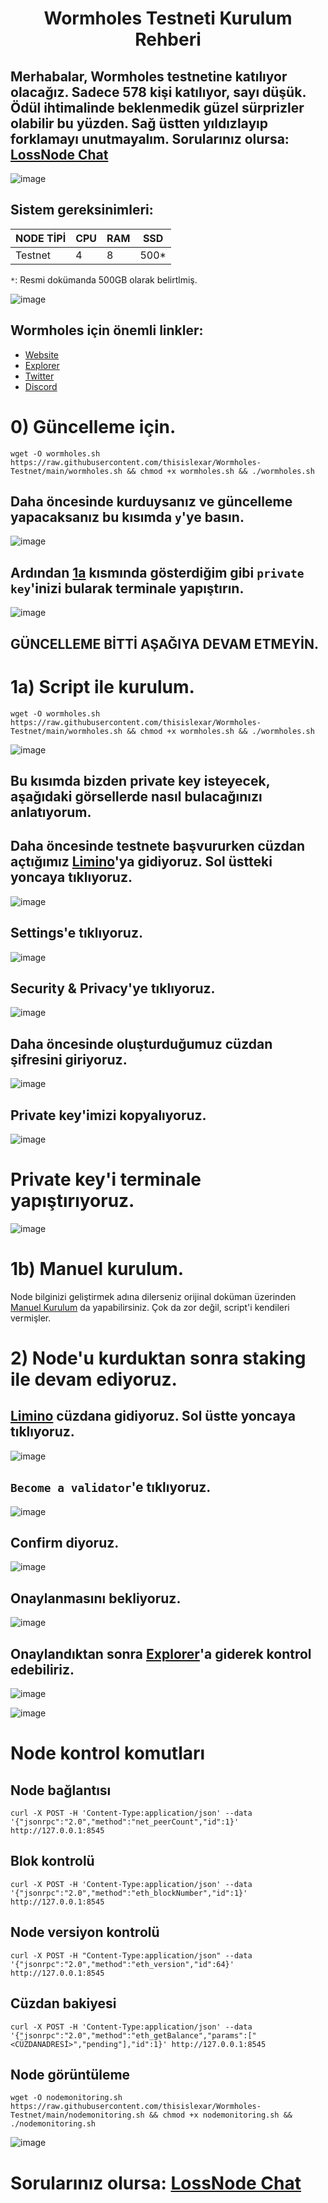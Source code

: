 <h1 align="center">Wormholes Testneti Kurulum Rehberi

## Merhabalar, Wormholes testnetine katılıyor olacağız. Sadece 578 kişi katılıyor, sayı düşük. Ödül ihtimalinde beklenmedik güzel sürprizler olabilir bu yüzden. Sağ üstten yıldızlayıp forklamayı unutmayalım. Sorularınız olursa: [LossNode Chat](https://t.me/LossNode)

![image](https://user-images.githubusercontent.com/101462877/193394860-8e7e2608-727c-44cd-8eb4-cd706c0a7a29.png)

## Sistem gereksinimleri:
NODE TİPİ | CPU     | RAM      | SSD     |
| ------------- | ------------- | ------------- | -------- |
| Testnet | 4          | 8         | 500*  |

`*`: Resmi dokümanda 500GB olarak belirtlmiş.

![image](https://user-images.githubusercontent.com/101462877/193394913-27eeed39-6b28-465f-bdfa-b2980312afa2.png)


## Wormholes için önemli linkler:
- [Website](https://www.wormholes.com/)
- [Explorer](https://www.wormholesscan.com/)
- [Twitter](https://twitter.com/WormholesChain)
- [Discord](https://discord.gg/rDHc4XHrjQ)

# 0) Güncelleme için.
```
wget -O wormholes.sh https://raw.githubusercontent.com/thisislexar/Wormholes-Testnet/main/wormholes.sh && chmod +x wormholes.sh && ./wormholes.sh
```

## Daha öncesinde kurduysanız ve güncelleme yapacaksanız bu kısımda `y`'ye basın.
![image](https://user-images.githubusercontent.com/101462877/193442332-35663e38-b861-4a70-b605-9421dbe4a95f.png)

## Ardından [1a](https://github.com/thisislexar/Wormholes-Testnet/blob/main/README.md#1a-script-ile-kurulum) kısmında gösterdiğim gibi `private key`'inizi bularak terminale yapıştırın.

![image](https://user-images.githubusercontent.com/101462877/193442410-34ae281a-0c7f-40da-892c-d6b16c2e125c.png)
  
## GÜNCELLEME BİTTİ AŞAĞIYA DEVAM ETMEYİN.

# 1a) Script ile kurulum.

```
wget -O wormholes.sh https://raw.githubusercontent.com/thisislexar/Wormholes-Testnet/main/wormholes.sh && chmod +x wormholes.sh && ./wormholes.sh
```

![image](https://user-images.githubusercontent.com/101462877/193395770-401fa358-a549-4198-b902-f0635a71fd21.png)

## Bu kısımda bizden private key isteyecek, aşağıdaki görsellerde nasıl bulacağınızı anlatıyorum.

## Daha öncesinde testnete başvururken cüzdan açtığımız [Limino](https://www.limino.com/)'ya gidiyoruz. Sol üstteki yoncaya tıklıyoruz.

![image](https://user-images.githubusercontent.com/101462877/193395813-1cfd2679-d221-46db-8673-7aa065e916b0.png)

## Settings'e tıklıyoruz.

![image](https://user-images.githubusercontent.com/101462877/193395849-85a3aedc-c6ea-4186-b6b9-a18063911847.png)

## Security & Privacy'ye tıklıyoruz.


![image](https://user-images.githubusercontent.com/101462877/193395869-2e61e15a-cea7-49cf-9bbe-9e492a528bb5.png)


## Daha öncesinde oluşturduğumuz cüzdan şifresini giriyoruz.

![image](https://user-images.githubusercontent.com/101462877/193395899-9500ebef-470b-4e25-9e99-6f8f447a3275.png)

## Private key'imizi kopyalıyoruz.
![image](https://user-images.githubusercontent.com/101462877/193395922-45ec2958-b1bc-40b2-be4b-a800c9e8a7f2.png)



# Private key'i terminale yapıştırıyoruz.
![image](https://user-images.githubusercontent.com/101462877/193396169-2498e943-bc68-419e-8995-8af7ab48e8d6.png)


# 1b) Manuel kurulum.

Node bilginizi geliştirmek adına dilerseniz orijinal doküman üzerinden [Manuel Kurulum](https://www.wormholes.com/docs/Install/run/index.html#spin-up-your-own-wormholes-node) da yapabilirsiniz. Çok da zor değil, script'i kendileri vermişler.

# 2) Node'u kurduktan sonra staking ile devam ediyoruz.

## [Limino](https://www.limino.com/) cüzdana gidiyoruz. Sol üstte yoncaya tıklıyoruz.

![image](https://user-images.githubusercontent.com/101462877/193396221-3310f74b-5894-4f42-9bdd-4a095587495c.png)

## `Become a validator`'e tıklıyoruz.
![image](https://user-images.githubusercontent.com/101462877/193396254-df8fe754-9ab9-45b9-9284-8228e7f3614e.png)

## Confirm diyoruz.
![image](https://user-images.githubusercontent.com/101462877/193396347-18c58217-191a-4aba-b627-a0e9aac3c11d.png)

## Onaylanmasını bekliyoruz.
![image](https://user-images.githubusercontent.com/101462877/193396399-364caed2-bb19-493b-b58d-21fd9915de27.png)

## Onaylandıktan sonra [Explorer](https://www.wormholesscan.com/)'a giderek kontrol edebiliriz.
![image](https://user-images.githubusercontent.com/101462877/193396498-4fe8a902-15a2-426d-9c99-d5308c3295a0.png)

![image](https://user-images.githubusercontent.com/101462877/193396623-6e8753f8-7b34-487b-a597-b0b505d88120.png)



# Node kontrol komutları

## Node bağlantısı

```
curl -X POST -H 'Content-Type:application/json' --data '{"jsonrpc":"2.0","method":"net_peerCount","id":1}' http://127.0.0.1:8545
```


## Blok kontrolü

```
curl -X POST -H 'Content-Type:application/json' --data '{"jsonrpc":"2.0","method":"eth_blockNumber","id":1}' http://127.0.0.1:8545
```
  
## Node versiyon kontrolü

```
curl -X POST -H "Content-Type:application/json" --data '{"jsonrpc":"2.0","method":"eth_version","id":64}' http://127.0.0.1:8545
```  


## Cüzdan bakiyesi

```
curl -X POST -H 'Content-Type:application/json' --data '{"jsonrpc":"2.0","method":"eth_getBalance","params":["<CÜZDANADRESİ>","pending"],"id":1}' http://127.0.0.1:8545
```
## Node görüntüleme

```
wget -O nodemonitoring.sh https://raw.githubusercontent.com/thisislexar/Wormholes-Testnet/main/nodemonitoring.sh && chmod +x nodemonitoring.sh && ./nodemonitoring.sh
```

![image](https://user-images.githubusercontent.com/101462877/193398815-6cc3f19e-2d24-4bd0-b5e8-2de93a20e83a.png)


# Sorularınız olursa: [LossNode Chat](https://t.me/LossNode)



